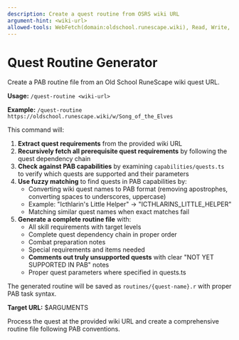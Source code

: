 ```yaml
---
description: Create a quest routine from OSRS wiki URL
argument-hint: <wiki-url>
allowed-tools: WebFetch(domain:oldschool.runescape.wiki), Read, Write, Glob, Grep, TodoWrite
---
```


# Quest Routine Generator

Create a PAB routine file from an Old School RuneScape wiki quest URL.

**Usage:** `/quest-routine <wiki-url>`

**Example:** `/quest-routine https://oldschool.runescape.wiki/w/Song_of_the_Elves`

This command will:

1. **Extract quest requirements** from the provided wiki URL
2. **Recursively fetch all prerequisite quest requirements** by following the quest dependency chain
3. **Check against PAB capabilities** by examining `capabilities/quests.ts` to verify which quests are supported and their parameters
4. **Use fuzzy matching** to find quests in PAB capabilities by:
   - Converting wiki quest names to PAB format (removing apostrophes, converting spaces to underscores, uppercase)
   - Example: "Icthlarin's Little Helper" → "ICTHLARINS_LITTLE_HELPER"
   - Matching similar quest names when exact matches fail
5. **Generate a complete routine file** with:
   - All skill requirements with target levels
   - Complete quest dependency chain in proper order
   - Combat preparation notes
   - Special requirements and items needed
   - **Comments out truly unsupported quests** with clear "NOT YET SUPPORTED IN PAB" notes
   - Proper quest parameters where specified in quests.ts

The generated routine will be saved as `routines/{quest-name}.r` with proper PAB task syntax.

**Target URL:** $ARGUMENTS

Process the quest at the provided wiki URL and create a comprehensive routine file following PAB conventions.